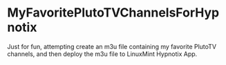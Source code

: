 # MyFavoritePlutoTVChannelsForHypnotix
Just for fun, attempting create an m3u file containing my favorite PlutoTV channels, and then deploy the m3u file to LinuxMint Hypnotix App. 